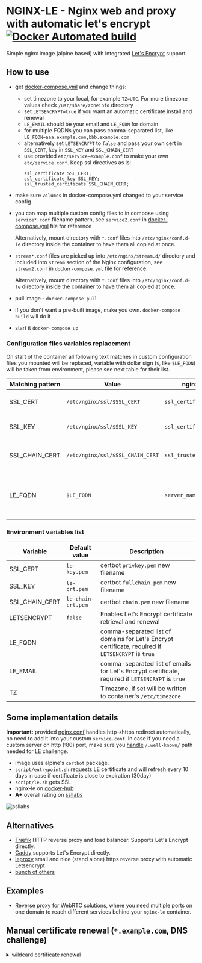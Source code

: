 # NGINX-LE - Nginx web and proxy with automatic let's encrypt [![Docker Automated build](https://img.shields.io/docker/automated/jrottenberg/ffmpeg.svg)](https://hub.docker.com/r/umputun/nginx-le/) 

Simple nginx image (alpine based) with integrated [Let's Encrypt](https://letsencrypt.org) support.

## How to use

- get [docker-compose.yml](https://github.com/umputun/nginx-le/blob/master/docker-compose.yml) and change things:
  - set timezone to your local, for example `TZ=UTC`. For more timezone values check `/usr/share/zoneinfo` directory
  - set `LETSENCRYPT=true` if you want an automatic certificate install and renewal
  - `LE_EMAIL` should be your email and `LE_FQDN` for domain
  - for multiple FQDNs you can pass comma-separated list, like `LE_FQDN=aaa.example.com,bbb.example.com`
  - alternatively set `LETSENCRYPT` to `false` and pass your own cert in `SSL_CERT`, key in `SSL_KEY` and `SSL_CHAIN_CERT`
  - use provided `etc/service-example.conf` to make your own `etc/service.conf`. Keep ssl directives as is:
    ```nginx
    ssl_certificate SSL_CERT;
    ssl_certificate_key SSL_KEY;
    ssl_trusted_certificate SSL_CHAIN_CERT;
    ```
- make sure `volumes` in docker-compose.yml changed to your service config
- you can map multiple custom config files to in compose using `service*.conf` filename pattern, 
  see `service2.conf` in [docker-compose.yml](https://github.com/nginx-le/nginx-le/blob/master/docker-compose.yml)
  file for reference

  Alternatively, mount directory with `*.conf` files into `/etc/nginx/conf.d-le` directory inside
  the container to have them all copied at once.
- `stream*.conf` files are picked up into `/etc/nginx/stream.d/` directory and included into `stream`
  section of the Nginx configuration, see `stream2.conf` in `docker-compose.yml` file for reference.
  
  Alternatively, mount directory with `*.conf` files into `/etc/nginx/conf.d-le` directory inside
  the container to have them all copied at once.
- pull image - `docker-compose pull`
- if you don't want a pre-built image, make you own. `docker-compose build` will do it
- start it `docker-compose up`

### Configuration files variables replacement

On start of the container all following text matches in custom configuration files you mounted will be replaced,
variable with dollar sign (`$`, like `$LE_FQDN`) will be taken from environment, please see next table for their list.

| Matching pattern | Value | nginx usage | Description |
| ---------------- | ----- | ----------- | ----------- |
| SSL_CERT       | `/etc/nginx/ssl/$SSL_CERT`       | `ssl_certificate` | Public SSL certificate, sent to client |
| SSL_KEY        | `/etc/nginx/ssl/$SSL_KEY`        | `ssl_certificate_key` | SSL private key, not sent to client |
| SSL_CHAIN_CERT | `/etc/nginx/ssl/$SSL_CHAIN_CERT` | `ssl_trusted_certificate` | Trusted SSL certificates, not sent to client |
| LE_FQDN        | `$LE_FQDN` | `server_name` | List of domains, useful for configuration with single `server` block |

### Environment variables list

| Variable | Default value | Description |
| -------- | ------------- | ----------- |
| SSL_CERT       | `le-key.pem` | certbot `privkey.pem` new filename     |
| SSL_KEY        | `le-crt.pem` | certbot `fullchain.pem` new filename   |
| SSL_CHAIN_CERT | `le-chain-crt.pem` | certbot `chain.pem` new filename |
| LETSENCRYPT | `false` | Enables Let's Encrypt certificate retrieval and renewal |
| LE_FQDN     | | comma-separated list of domains for Let's Encrypt certificate, required if `LETSENCRYPT` is `true` |
| LE_EMAIL    | | comma-separated list of emails for Let's Encrypt certificate, required if `LETSENCRYPT` is `true` |
| TZ          | | Timezone, if set will be written to container's `/etc/timezone` |

## Some implementation details

**Important:** provided [nginx.conf](https://github.com/umputun/nginx-le/blob/master/conf/nginx.conf) handles 
http->https redirect automatically, no need to add it into your custom `service.conf`. In case if you need a custom server on
http (:80) port, make sure you [handle](https://github.com/umputun/nginx-le/blob/master/conf/nginx.conf#L62) `/.well-known/` 
path needed for LE challenge.  

- image uses alpine's `certbot` package.
- `script/entrypoint.sh` requests LE certificate and will refresh every 10 days in case if certificate is close to expiration (30day)
- `script/le.sh` gets SSL
- nginx-le on [docker-hub](https://hub.docker.com/r/umputun/nginx-le/)
- **A+** overall rating on [ssllabs](https://www.ssllabs.com/ssltest/index.html)

![ssllabs](https://github.com/umputun/nginx-le/blob/master/rating.png)

## Alternatives

- [Træfik](https://traefik.io) HTTP reverse proxy and load balancer. Supports Let's Encrypt directly.
- [Caddy](https://caddyserver.com) supports Let's Encrypt directly.
- [leproxy](https://github.com/artyom/leproxy) small and nice (stand alone) https reverse proxy with automatic Letsencrypt
- [bunch of others](https://github.com/search?utf8=✓&q=nginx+lets+encrypt)

## Examples

- [Reverse proxy](https://github.com/umputun/nginx-le/tree/master/example/webrtc) for WebRTC solutions,
  where you need multiple ports on one domain to reach different services behind your `nginx-le` container.

## Manual certificate renewal (`*.example.com`, DNS challenge)

<details>
<summary>wildcard certificate renewal</summary>


In your `docker-compose.yml` disable automatic Let's Encrypt certificate creation/renewal.
```yaml
    environment:
      - LETSENCRYPT=true
```

```shell
# after starting nginx-le connect to it
docker exec -it nginx sh

# change `*.example.com` to your domain name
certbot certonly \
    --manual \
    --manual-public-ip-logging-ok \
    --preferred-challenges=dns \
    --email "${LE_EMAIL}" \
    --agree-tos \
    -d "*.example.com"

# it will ask you to create/update TXT DNS record
# depending on your DNS provider it can take some time
# you can check if DNS is already updated using dig utility
dig txt _acme-challenge.example.com

# copy certificates for nginx-le to use them
cp -fv /etc/letsencrypt/live/example.com/privkey.pem /etc/nginx/ssl/le-key.pem
cp -fv /etc/letsencrypt/live/example.com/fullchain.pem /etc/nginx/ssl/le-crt.pem
cp -fv /etc/letsencrypt/live/example.com/chain.pem /etc/nginx/ssl/le-chain-crt.pem

# use the same procedure for renewal
```

</details>
